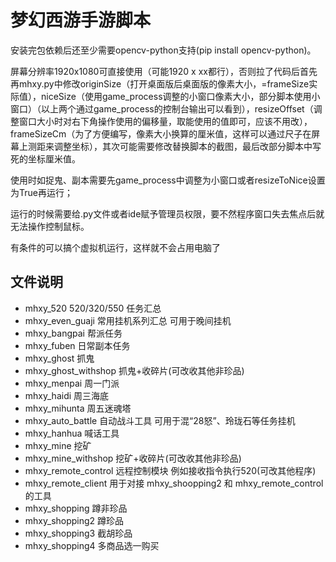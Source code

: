 # 梦幻西游手游脚本

安装完包依赖后还至少需要opencv-python支持(pip install opencv-python)。

屏幕分辨率1920x1080可直接使用（可能1920 x xx都行），否则拉了代码后首先再mhxy.py中修改originSize（打开桌面版后桌面版的像素大小，=frameSize实际值），niceSize（使用game_process调整的小窗口像素大小，部分脚本使用小窗口）（以上两个通过game_process的控制台输出可以看到），resizeOffset（调整窗口大小时对右下角操作使用的偏移量，取能使用的值即可，应该不用改），frameSizeCm（为了方便编写，像素大小换算的厘米值，这样可以通过尺子在屏幕上测距来调整坐标），其次可能需要修改替换脚本的截图，最后改部分脚本中写死的坐标厘米值。

使用时如捉鬼、副本需要先game_process中调整为小窗口或者resizeToNice设置为True再运行；

运行的时候需要给.py文件或者ide赋予管理员权限，要不然程序窗口失去焦点后就无法操作控制鼠标。

有条件的可以搞个虚拟机运行，这样就不会占用电脑了

## 文件说明
* mhxy_520 520/320/550 任务汇总
* mhxy_even_guaji 常用挂机系列汇总 可用于晚间挂机
* mhxy_bangpai 帮派任务
* mhxy_fuben 日常副本任务
* mhxy_ghost 抓鬼
* mhxy_ghost_withshop 抓鬼+收碎片(可改收其他非珍品)
* mhxy_menpai 周一门派
* mhxy_haidi 周三海底
* mhxy_mihunta 周五迷魂塔
* mhxy_auto_battle 自动战斗工具 可用于混“28怒”、玲珑石等任务挂机
* mhxy_hanhua 喊话工具
* mhxy_mine 挖矿
* mhxy_mine_withshop 挖矿+收碎片(可改收其他非珍品)
* mhxy_remote_control 远程控制模块 例如接收指令执行520(可改其他程序)
* mhxy_remote_client 用于对接 mhxy_shoopping2 和 mhxy_remote_control 的工具
* mhxy_shopping 蹲非珍品
* mhxy_shopping2 蹲珍品
* mhxy_shopping3 截胡珍品
* mhxy_shopping4 多商品选一购买
